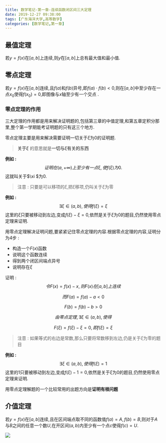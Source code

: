 ```yaml
---
title: 数学笔记-第一章-连续函数闭区间三大定理
date: 2019-12-27 09:38:00
tags: [广东海洋大学,高等数学]
categories: [数学笔记,第一章]
---
```


## 最值定理

若$y=f(x)$在$[a,b]$上连续,则$y$在$[a,b]$上总有最大值和最小值.

## 零点定理

若$y=f(x)$在$[a,b]$连续,且$f(a)$和$f(b)$异号,即$f(a)\cdot f(b)<0$,则在$[a,b]$中至少存在一点$x_0$使得$f(x_0)=0$,即图像与$x$轴至少有一个交点 .

### 零点定理的作用

三大定理的作用都是用来解决证明题的,包括第三章的中值定理,和第五章定积分那里,整个第一学期能考证明题的只有这三个地方.

零点定理主要是用来解决需要证明一切关于$\xi$为0的证明题.

> **关于$\xi$** 的意思就是**一切与$\xi$有关的东西**

**例如 :**
$$
证明在(a,+\infty)上至少有一点\xi,使f(\xi)为0.
$$
这就叫关于$\xi $为0.

> 注意 : 只要是可以移项的$\xi$,把$\xi$移项,仍叫关于$\xi$为零

**例如 :**
$$
\exists\xi\in\left(a,b\right),使得f(\xi)=\xi
$$
这里的$\xi$只要被移动到左边,变成$f(\xi)-\xi=0$,依然是关于$\xi$为0的题目,仍然使用零点定理来证明.

用零点定理解决证明问题,要紧紧记住零点定理的内容.根据零点定理的内容,证明分为4步 :

- 构造一个$F(x)$函数
- 说明这个函数连续
- 得到两个闭区间端点异号
- 说明存在$\xi$

证明 :
$$
令 F(x)=f(x)-x,则F(x)在[a,b]上连续
$$

$$
而 F(a)=f(a)-a<0
$$

$$
F(b)=f(b)-b>0
$$

$$
由零点定理,\exists\xi\in\left(a,b\right),使得
$$

$$
F(\xi)=f(\xi)-\xi=0,即f(\xi)=\xi
$$

> 注意 : 如果等式的右边是常数,那么只要将常数移到左边,仍是关于$\xi$为零的题目

**例如 :**
$$
\exists\xi\in\left(a,b\right),使得f(\xi)=1
$$
这里的1只要被移动到左边,变成$f(\xi)-1=0$,依然是关于$\xi$为0的题目,仍然使用零点定理来证明.

用零点定理解题的一个比较常用的出题方向是**证明有根问题**

## 介值定理

若$y=f(x)$在$[a,b]$连续,且在区间端点取不同的函数值$f(a)=A,f(b)=B$,则对于$A$与$B$之间的任意一个数$U$,在开区间$(a,b)$内至少有一个点$c$使得$f(c)=U$.

![](https://upload.wikimedia.org/wikipedia/commons/thumb/e/e2/Intermediatevaluetheorem.svg/1024px-Intermediatevaluetheorem.svg.png)